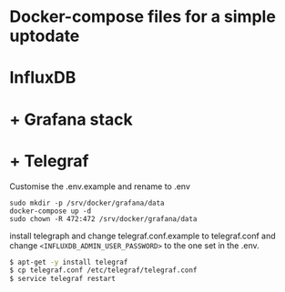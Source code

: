# Docker-compose files for a simple uptodate
# InfluxDB
# + Grafana stack
# + Telegraf

Customise the .env.example and rename to .env

```
sudo mkdir -p /srv/docker/grafana/data
docker-compose up -d
sudo chown -R 472:472 /srv/docker/grafana/data
```

install telegraph and change telegraf.conf.example to telegraf.conf and change `<INFLUXDB_ADMIN_USER_PASSWORD>` to the one set in the .env.

```bash
$ apt-get -y install telegraf
$ cp telegraf.conf /etc/telegraf/telegraf.conf
$ service telegraf restart
```
